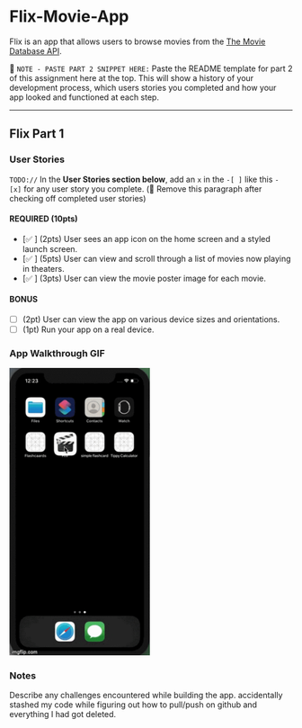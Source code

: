 # Flix-Movie-App

Flix is an app that allows users to browse movies from the [The Movie Database API](http://docs.themoviedb.apiary.io/#).

📝 `NOTE - PASTE PART 2 SNIPPET HERE:` Paste the README template for part 2 of this assignment here at the top. This will show a history of your development process, which users stories you completed and how your app looked and functioned at each step.

---

## Flix Part 1

### User Stories
`TODO://` In the **User Stories section below**, add an `x` in the `-[ ]` like this `- [x]` for any user story you complete. (🚫 Remove this paragraph after checking off completed user stories)

#### REQUIRED (10pts)
- [✅ ] (2pts) User sees an app icon on the home screen and a styled launch screen.
- [✅ ] (5pts) User can view and scroll through a list of movies now playing in theaters.
- [✅ ] (3pts) User can view the movie poster image for each movie.

#### BONUS
- [ ] (2pt) User can view the app on various device sizes and orientations.
- [ ] (1pt) Run your app on a real device.

### App Walkthrough GIF


<img src="4gp14a.gif" width=250><br>






### Notes
Describe any challenges encountered while building the app.
accidentally stashed my code while figuring out how to pull/push on github and everything I had got deleted. 
